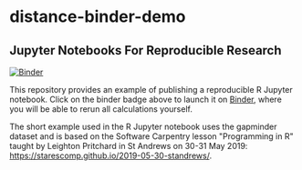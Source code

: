 # distance-binder-demo

## Jupyter Notebooks For Reproducible Research

[![Binder](https://mybinder.org/badge_logo.svg)](https://mybinder.org/v2/gh/rse-standrewscs/distance-binder-demo/master?filepath=GettingStarted-distill.ipynb)

This repository provides an example of publishing a reproducible
R Jupyter notebook. Click on the binder badge above to launch it
on [Binder](https://mybinder.org), where you will be able to rerun
all calculations yourself.

The short example used in the R Jupyter notebook uses the gapminder
dataset and is based on the Software Carpentry lesson "Programming in R"
taught by Leighton Pritchard in St Andrews on 30-31 May 2019:
<https://starescomp.github.io/2019-05-30-standrews/>.
